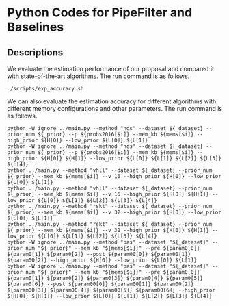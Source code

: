 # Python Codes for PipeFilter and Baselines

## Descriptions
We evaluate the estimation performance of our proposal and compared it with state-of-the-art algorithms. The run command is as follows.

```shell
./scripts/exp_accuracy.sh
```

We can also evaluate the estimation accuracy for different algorithms with different memory configurations and other parameters. The run command is as follows.

```shell
python -W ignore ../main.py --method "nds" --dataset ${_dataset} --prior_num ${_prior} --p ${probs2016[$i]} --mem_kb ${mems[$i]} --high_prior ${H[0]} --low_prior ${L[0]} ${L[1]}
python -W ignore ../main.py --method "nds" --dataset ${_dataset} --prior_num ${_prior} --p ${probs2016[$i]} --mem_kb ${mems[$i]} --high_prior ${H[0]} ${H[1]} --low_prior ${L[0]} ${L[1]} ${L[2]} ${L[3]} ${L[4]}
python ../main.py --method "vhll" --dataset ${_dataset} --prior_num ${_prior} --mem_kb ${mems[$i]} --v 16 --high_prior ${H[0]} --low_prior ${L[0]} ${L[1]}
python ../main.py --method "vhll" --dataset ${_dataset} --prior_num ${_prior} --mem_kb ${mems[$i]} --v 16 --high_prior ${H[0]} ${H[1]} --low_prior ${L[0]} ${L[1]} ${L[2]} ${L[3]} ${L[4]}
python ../main.py --method "rskt" --dataset ${_dataset} --prior_num ${_prior} --mem_kb ${mems[$i]} --v 32 --high_prior ${H[0]} --low_prior ${L[0]} ${L[1]}
python ../main.py --method "rskt" --dataset ${_dataset} --prior_num ${_prior} --mem_kb ${mems[$i]} --v 32 --high_prior ${H[0]} ${H[1]} --low_prior ${L[0]} ${L[1]} ${L[2]} ${L[3]} ${L[4]}
python -W ignore ../main.py --method "pas" --dataset "${_dataset}" --prior_num "${_prior}" --mem_kb "${mems[$i]}" --pre ${param0[0]} ${param0[1]} ${param0[2]} --post ${param00[0]} ${param00[1]} ${param00[2]} --high_prior ${H[0]} --low_prior ${L[0]} ${L[1]}
python -W ignore ../main.py --method "pas" --dataset "${_dataset}" --prior_num "${_prior}" --mem_kb "${mems[$i]}" --pre ${param0[0]} ${param0[1]} ${param0[2]} ${param0[3]} ${param0[4]} ${param0[5]} ${param0[6]} --post ${param00[0]} ${param00[1]} ${param00[2]} ${param00[3]} ${param00[4]} ${param00[5]} ${param00[6]} --high_prior ${H[0]} ${H[1]} --low_prior ${L[0]} ${L[1]} ${L[2]} ${L[3]} ${L[4]}
```
